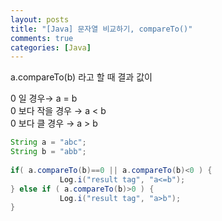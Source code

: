 ```yaml
---
layout: posts
title: "[Java] 문자열 비교하기, compareTo()"
comments: true
categories: [Java]
---
```


a.compareTo(b) 라고 할 때 결과 값이  
  
0 일 경우→ a = b  
0 보다 작을 경우 → a < b  
0 보다 클 경우 → a > b  

```java
String a = "abc";
String b = "abb";
 
if( a.compareTo(b)==0 || a.compareTo(b)<0 ) {
           Log.i("result tag", "a<=b");
} else if ( a.compareTo(b)>0 ) {
           Log.i("result tag", "a>b");
}
```